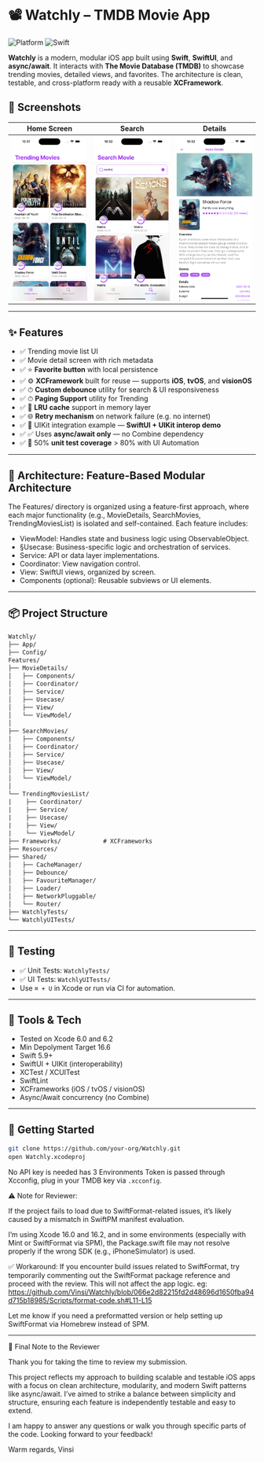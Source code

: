 # 📽️ Watchly – TMDB Movie App

![Platform](https://img.shields.io/badge/platform-iOS-blue.svg)
![Swift](https://img.shields.io/badge/swift-5.0-orange.svg)

**Watchly** is a modern, modular iOS app built using **Swift**, **SwiftUI**, and **async/await**. It interacts with **The Movie Database (TMDB)** to showcase trending movies, detailed views, and favorites. The architecture is clean, testable, and cross-platform ready with a reusable **XCFramework**.

## 📸 Screenshots

| Home Screen              | Search                       | Details                        |
| ------------------------ | ---------------------------- | ------------------------------ |
| ![Home](Assets/home.png) | ![Search](Assets/search.png) | ![Details](Assets/detail1.png) |

---

## ✨ Features

- ✅ Trending movie list UI
- ✅ Movie detail screen with rich metadata
- ✅ ⭐ **Favorite button** with local persistence
- ✅ ⚙️ **XCFramework** built for reuse — supports **iOS**, **tvOS**, and **visionOS**
- ✅ ⏱ **Custom debounce** utility for search & UI responsiveness
- ✅ ⏱ **Paging Support** utility for Trending
- ✅ 🧠 **LRU cache** support in memory layer
- ✅ 🌐 **Retry mechanism** on network failure (e.g. no internet)
- ✅ 🧩 UIKit integration example — **SwiftUI + UIKit interop demo**
- ✅ ✅ Uses **async/await only** — no Combine dependency
- ✅ 🧪 50% **unit test coverage** > 80% with UI Automation

---

## 🧱 Architecture: Feature-Based Modular Architecture

The Features/ directory is organized using a feature-first approach, where each major functionality (e.g., MovieDetails, SearchMovies, TrendingMoviesList) is isolated and self-contained. Each feature includes:

- ViewModel: Handles state and business logic using ObservableObject.
- §Usecase: Business-specific logic and orchestration of services.
- Service: API or data layer implementations.
- Coordinator: View navigation control.
- View: SwiftUI views, organized by screen.
- Components (optional): Reusable subviews or UI elements.

---

## 📦 Project Structure

```
Watchly/
├── App/
├── Config/
Features/
├── MovieDetails/
│   ├── Components/
│   ├── Coordinator/
│   ├── Service/
│   ├── Usecase/
│   ├── View/
│   └── ViewModel/
│
├── SearchMovies/
│   ├── Components/
│   ├── Coordinator/
│   ├── Service/
│   ├── Usecase/
│   ├── View/
│   └── ViewModel/
│
└── TrendingMoviesList/
|    ├── Coordinator/
|    ├── Service/
|    ├── Usecase/
|    ├── View/
|    └── ViewModel/
├── Frameworks/            # XCFrameworks
├── Resources/
├── Shared/
│   ├── CacheManager/
│   ├── Debounce/
│   ├── FavouriteManager/
│   ├── Loader/
│   ├── NetworkPluggable/
│   └── Router/
├── WatchlyTests/
└── WatchlyUITests/
```

---

## 🧪 Testing

- ✅ Unit Tests: `WatchlyTests/`
- ✅ UI Tests: `WatchlyUITests/`
- Use `⌘ + U` in Xcode or run via CI for automation.

---

## 🧰 Tools & Tech
- Tested on Xcode 6.0 and 6.2
- Min Depolyment Target 16.6
- Swift 5.9+
- SwiftUI + UIKit (interoperability)
- XCTest / XCUITest
- SwiftLint
- XCFrameworks (iOS / tvOS / visionOS)
- Async/Await concurrency (no Combine)

---

## 🚀 Getting Started

```bash
git clone https://github.com/your-org/Watchly.git
open Watchly.xcodeproj
```

No API key is needed has 3 Environments Token is passed through Xcconfig, plug in your TMDB key via `.xcconfig`.

⚠️ Note for Reviewer:

If the project fails to load due to SwiftFormat-related issues, it’s likely caused by a mismatch in SwiftPM manifest evaluation.

I’m using Xcode 16.0 and 16.2, and in some environments (especially with Mint or SwiftFormat via SPM), the Package.swift file may not resolve properly if the wrong SDK (e.g., iPhoneSimulator) is used.

✅ Workaround: If you encounter build issues related to SwiftFormat, try temporarily commenting out the SwiftFormat package reference and proceed with the review. This will not affect the app logic.
eg: https://github.com/Vinsi/Watchly/blob/066e2d82215fd2d48696d1650fba94d715b18985/Scripts/format-code.sh#L11-L15

Let me know if you need a preformatted version or help setting up SwiftFormat via Homebrew instead of SPM.

---

🙏 Final Note to the Reviewer

Thank you for taking the time to review my submission.

This project reflects my approach to building scalable and testable iOS apps with a focus on clean architecture, modularity, and modern Swift patterns like async/await. I’ve aimed to strike a balance between simplicity and structure, ensuring each feature is independently testable and easy to extend.

I am happy to answer any questions or walk you through specific parts of the code. Looking forward to your feedback!

Warm regards,
Vinsi
